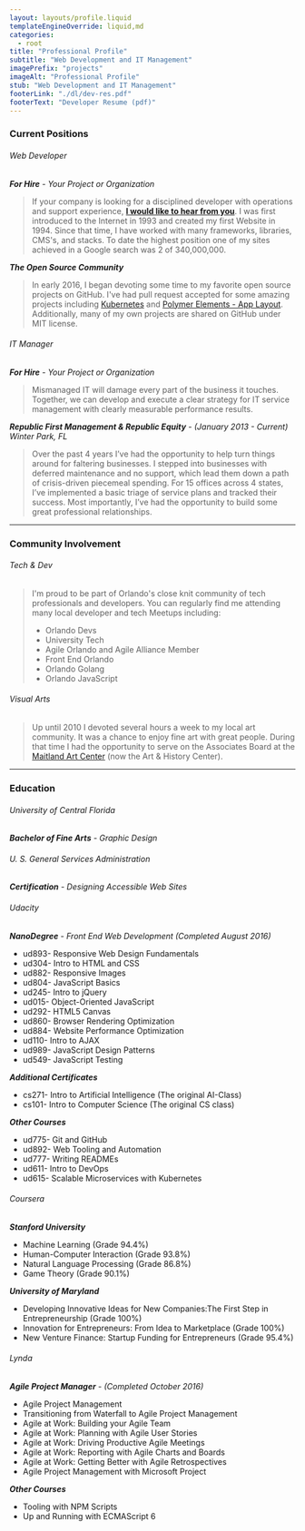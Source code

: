 ```yaml
---
layout: layouts/profile.liquid
templateEngineOverride: liquid,md
categories: 
  - root
title: "Professional Profile"
subtitle: "Web Development and IT Management"
imagePrefix: "projects"
imageAlt: "Professional Profile"
stub: "Web Development and IT Management"
footerLink: "./dl/dev-res.pdf"
footerText: "Developer Resume (pdf)"
---
```


### Current Positions

###### Web Developer
_**For Hire** - Your Project or Organization_

> If your company is looking for a disciplined developer with operations and support experience, [**I would like to hear from you**](#).
> I was first introduced to the Internet in 1993 and created my first Website in 1994.
> Since that time, I have worked with many frameworks, libraries, CMS's, and stacks. 
> To date the highest position one of my sites achieved in a Google search was 2 of 340,000,000.

_**The Open Source Community**_

> In early 2016, I began devoting some time to my favorite open source projects on GitHub.
> I've had pull request accepted for some amazing projects including [Kubernetes](https://k8s.io) and [Polymer Elements - App Layout](https://github.com/PolymerElements/app-layout).
> Additionally, many of my own projects are shared on GitHub under MIT license.

###### IT Manager

_**For Hire** - Your Project or Organization_

> Mismanaged IT will damage every part of the business it touches.
> Together, we can develop and execute a clear strategy for IT service management with clearly measurable performance results.

_**Republic First Management & Republic Equity** - (January 2013 - Current) Winter Park, FL_
> Over the past 4 years I’ve had the opportunity to help turn things around for faltering businesses. 
> I stepped into businesses with deferred maintenance and no support, which lead them down a path of crisis-driven piecemeal spending.
> For 15 offices across 4 states, I’ve implemented a basic triage of service plans and tracked their success.
> Most importantly, I’ve had the opportunity to build some great professional relationships.

---

### Community Involvement

###### Tech & Dev

>I'm proud to be part of Orlando's close knit community of tech professionals and developers.
>You can regularly find me attending many local developer and tech Meetups including:
>  - Orlando Devs
>  - University Tech
>  - Agile Orlando and Agile Alliance Member
>  - Front End Orlando
>  - Orlando Golang
>  - Orlando JavaScript

###### Visual Arts

>Up until 2010 I devoted several hours a week to my local art community. 
>It was a chance to enjoy fine art with great people.
>During that time I had the opportunity to serve on the Associates Board at the [Maitland Art Center](http://artandhistory.org/maitland-art-center) (now the Art & History Center).

---

### Education
###### University of Central Florida

_**Bachelor of Fine Arts** - Graphic Design_

###### U. S. General Services Administration

_**Certification** - Designing Accessible Web Sites_

###### Udacity
_**NanoDegree** - Front End Web Development (Completed August 2016)_
  - ud893- Responsive Web Design Fundamentals
  - ud304- Intro to HTML and CSS
  - ud882- Responsive Images
  - ud804- JavaScript Basics
  - ud245- Intro to jQuery
  - ud015- Object-Oriented JavaScript
  - ud292- HTML5 Canvas
  - ud860- Browser Rendering Optimization
  - ud884- Website Performance Optimization
  - ud110- Intro to AJAX
  - ud989- JavaScript Design Patterns
  - ud549- JavaScript Testing

***Additional Certificates***
  - cs271- Intro to Artificial Intelligence (The original AI-Class)
  - cs101- Intro to Computer Science (The original CS class)

***Other Courses***
  - ud775- Git and GitHub
  - ud892- Web Tooling and Automation
  - ud777- Writing READMEs
  - ud611- Intro to DevOps
  - ud615- Scalable Microservices with Kubernetes


###### Coursera

***Stanford University***
  - Machine Learning (Grade 94.4%)
  - Human-Computer Interaction (Grade 93.8%)
  - Natural Language Processing (Grade 86.8%)
  - Game Theory (Grade 90.1%)

***University of Maryland***
  - Developing Innovative Ideas for New Companies:The First Step in Entrepreneurship (Grade 100%)
  - Innovation for Entrepreneurs: From Idea to Marketplace (Grade 100%)
  - New Venture Finance: Startup Funding for Entrepreneurs (Grade 95.4%)

###### Lynda

_**Agile Project Manager** - (Completed October 2016)_
  - Agile Project Management
  - Transitioning from Waterfall to Agile Project Management
  - Agile at Work: Building your Agile Team
  - Agile at Work: Planning with Agile User Stories
  - Agile at Work: Driving Productive Agile Meetings
  - Agile at Work: Reporting with Agile Charts and Boards
  - Agile at Work: Getting Better with Agile Retrospectives
  - Agile Project Management with Microsoft Project

***Other Courses***
  - Tooling with NPM Scripts
  - Up and Running with ECMAScript 6
